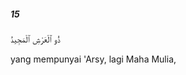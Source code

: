 ##### 15

<span class="ayah">ذُو ٱلْعَرْشِ ٱلْمَجِيدُ</span>

<span class="ayah_translation">yang mempunyai 'Arsy, lagi Maha Mulia,</span>
